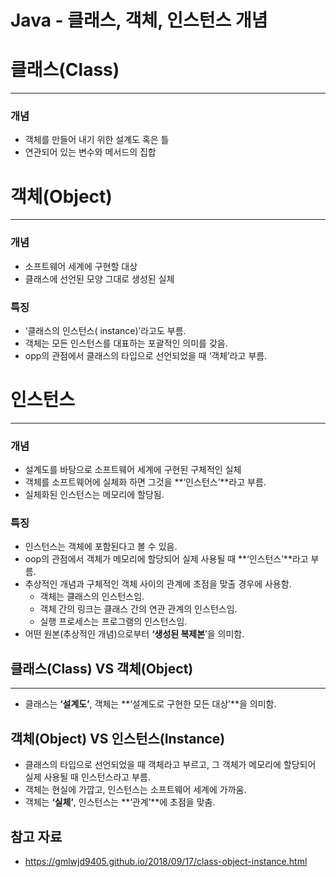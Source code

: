 # Java - 클래스, 객체, 인스턴스 개념

# 클래스(Class)

------

### 개념

- 객체를 만들어 내기 위한 설계도 혹은 틀
- 연관되어 있는 변수와 메서드의 집합

# 객체(Object)

------

### 개념

- 소프트웨어 세계에 구현할 대상
- 클래스에 선언된 모양 그대로 생성된 실체

### 특징

- ‘클래스의 인스턴스( instance)’라고도 부름.
- 객체는 모든 인스턴스를 대표하는 포괄적인 의미를 갖음.
- opp의 관점에서 클래스의 타입으로 선언되었을 때 ‘객체’라고 부름.

# 인스턴스

------

### 개념

- 설계도를 바탕으로 소프트웨어 세계에 구현된 구체적인 실체
- 객체를 소프트웨어에 실체화 하면 그것을 **‘인스턴스’**라고 부름.
- 실체화된 인스턴스는 메모리에 할당됨.

### 특징

- 인스턴스는 객체에 포함된다고 볼 수 있음.
- oop의 관점에서 객체가 메모리에 할당되어 실제 사용될 때 **‘인스턴스’**라고 부름.
- 추상적인 개념과 구체적인 객체 사이의 관계에 초점을 맞출 경우에 사용함.
  - 객체는 클래스의 인스턴스임.
  - 객체 간의 링크는 클래스 간의 연관 관계의 인스턴스임.
  - 실행 프로세스는 프로그램의 인스턴스임.
- 어떤 원본(추상적인 개념)으로부터 **‘생성된 복제본**’을 의미함.

## 클래스(Class) VS 객체(Object)

------

- 클래스는 **‘설계도’**, 객체는 **‘설계도로 구현한 모든 대상’**을 의미함.

## 객체(Object) VS 인스턴스(Instance)

- 클래스의 타입으로 선언되었을 때 객체라고 부르고, 그 객체가 메모리에 할당되어 실제 사용될 때 인스턴스라고 부름.
- 객체는 현실에 가깝고, 인스턴스는 소프트웨어 세계에 가까움.
- 객체는 **‘실체’**, 인스턴스는 **‘관계’**에 초점을 맞춤.

## 참고 자료

- https://gmlwjd9405.github.io/2018/09/17/class-object-instance.html